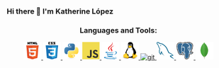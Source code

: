 ### Hi there 👋 I'm Katherine López 



<h3 align="center">Languages and Tools:</h3>

<p align="center"> 
  <a href="https://www.w3.org/html/" target="_blank"> 
    <img src="https://raw.githubusercontent.com/devicons/devicon/master/icons/html5/html5-original-wordmark.svg" alt="html5" width="40" height="40"/> 
  </a>
  <a href="https://www.w3schools.com/css/" target="_blank"> 
    <img src="https://raw.githubusercontent.com/devicons/devicon/master/icons/css3/css3-original-wordmark.svg" alt="css3" width="40" height="40"/> 
  </a> 
  <a href="https://www.python.org" target="_blank"> 
    <img src="https://raw.githubusercontent.com/devicons/devicon/master/icons/python/python-original.svg" alt="python" width="40" height="40"/> 
  </a>  
  <a href="https://developer.mozilla.org/en-US/docs/Web/JavaScript" target="_blank"> 
    <img src="https://raw.githubusercontent.com/devicons/devicon/master/icons/javascript/javascript-original.svg" alt="javascript" width="40" height="40"/> 
  </a> 
  <a href="https://www.java.com/es/" target="_blank"> 
    <img src="https://github.com/devicons/devicon/blob/master/icons/java/java-original.svg" alt="javascript" width="40" height="40"/> 
  </a> 
	
  <a href="https://www.linux.org/" target="_blank"> 
    <img src="https://raw.githubusercontent.com/devicons/devicon/master/icons/linux/linux-original.svg" alt="linux" width="40" height="40"/> 
  </a> 
  <a href="https://git-scm.com/" target="_blank"> 
    <img src="https://www.vectorlogo.zone/logos/git-scm/git-scm-icon.svg" alt="git" width="40" height="40"/> 
  </a>
  <a href="https://www.mysql.com/" target="_blank"> 
    <img src="https://github.com/devicons/devicon/blob/master/icons/mysql/mysql-original.svg" alt="git" width="40" height="40"/> 
  </a>
  <a href="https://www.postgresql.org/" target="_blank"> 
    <img src="https://github.com/devicons/devicon/blob/master/icons/postgresql/postgresql-original.svg" alt="git" width="40" height="40"/> 
  </a>
   <a href="https://www.mongodb.com/es" target="_blank"> 
    <img src="https://github.com/devicons/devicon/blob/master/icons/mongodb/mongodb-original.svg" alt="git" width="40" height="40"/> 
  </a>


  
  
</p>

